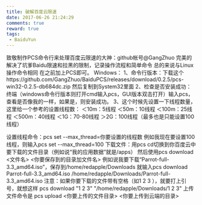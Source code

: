 ```yaml
---
title: 破解百度云限速
date: 2017-06-26 21:24:29
comments: true
reward: true
tags: 
 - BaiduYun
---
```

致敬制作PCS命令行来处理百度云限速的大神：github帐号@GangZhuo
完美的解决了坑爹Baidu限速和拉黑的限制，记录操作流程和简单命令 
总的来说与Linux操作命令相同 在之前加上PCS即可。
Windows：
1、命令行版本：下载这个https://github.com/GangZhuo/BaiduPCS/releases/download/0.2.5/pcs-win32-0.2.5-db684dc.zip
然后复制到System32里面
2、检查是否安装成功：终端（windows命令行版本则打开cmd输入pcs，GUI版本双击打开）输入pcs，查看是否像我的一样，如果是，则安装成功。
3、这个时候先设置一下线程数量，这里给一个参考的设置线程数：
＜10m：5线程
＜50m：10线程
＜100m：25线程
＜500m：40线程
＜1G：70-80线程
＞2G：100线程（最多也是只能设置100线程）
<!-- more -->
设置线程命令：pcs set --max_thread=你要设置的线程数
例如我现在要设置100线程，则输入pcs set --max_thread=100
下载文件：用pcs cd切换到你百度云中要下载的文件目录（例如说“我的应用数据”就是/apps）
然后使用pcs download <文件名> <你要保存到的目录加文件名>
例如说我要下载“Parrot-full-3.3_amd64.iso”，保存到/home/redapple/Downloads
就输入pcs download Parrot-full-3.3_amd64.iso /home/redapple/Downloads/Parrot-full-3.3_amd64.iso
注意：如果你要下载的文件带有空格（如1 2 3 ），就要打上引号，就想这样
pcs download "1 2 3" "/home/redapple/Downloads/1 2 3"
上传文件命令是
pcs upload <你要上传的文件目录> <你要上传到云端的目录>